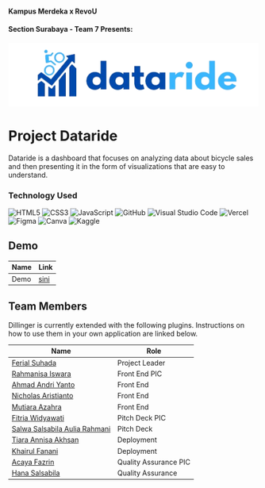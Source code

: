 #### Kampus Merdeka x RevoU
#### Section Surabaya - Team 7 Presents:

<p align="center">
 <img src="images/logofix.png", width="720px"/>
</p>

# Project Dataride
Dataride is a dashboard that focuses on analyzing data about bicycle sales and then presenting it in the form of visualizations that are easy to understand.

### Technology Used
![HTML5](https://img.shields.io/badge/html5-%23E34F26.svg?style=for-the-badge&logo=html5&logoColor=white)
![CSS3](https://img.shields.io/badge/css3-%231572B6.svg?style=for-the-badge&logo=css3&logoColor=white)
![JavaScript](https://img.shields.io/badge/javascript-%23323330.svg?style=for-the-badge&logo=javascript&logoColor=%23F7DF1E)
![GitHub](https://img.shields.io/badge/github-%23121011.svg?style=for-the-badge&logo=github&logoColor=white)
![Visual Studio Code](https://img.shields.io/badge/Visual%20Studio%20Code-0078d7.svg?style=for-the-badge&logo=visual-studio-code&logoColor=white)
![Vercel](https://img.shields.io/badge/vercel-%23000000.svg?style=for-the-badge&logo=vercel&logoColor=white)
![Figma](https://img.shields.io/badge/figma-%23F24E1E.svg?style=for-the-badge&logo=figma&logoColor=white)
![Canva](https://img.shields.io/badge/Canva-%2300C4CC.svg?style=for-the-badge&logo=Canva&logoColor=white)
![Kaggle](https://img.shields.io/badge/Kaggle-035a7d?style=for-the-badge&logo=kaggle&logoColor=white)

## Demo

| Name | Link |
| ------ | ------ |
| Demo | [sini](https://sby-7-beta.vercel.app/)|

## Team Members

Dillinger is currently extended with the following plugins.
Instructions on how to use them in your own application are linked below.

| Name | Role |
| ------ | ------ |
| [Ferial Suhada](https://github.com/suhadaferial) | Project Leader |
| [Rahmanisa Iswara](https://github.com/Rahmanisaaaa) | Front End PIC |
| [Ahmad Andri Yanto](https://github.com/andriy1012) | Front End |
| [Nicholas Aristianto](https://github.com/Nichh80) | Front End |
| [Mutiara Azahra](https://github.com/mutiaraazhr) | Front End |
| [Fitria Widyawati](https://github.com/FitriaWidyawati) | Pitch Deck PIC |
| [Salwa Salsabila Aulia Rahmani](https://github.com/salwaslsabl) | Pitch Deck |
| [Tiara Annisa Akhsan](https://github.com/tiaraannisaa) | Deployment |
| [Khairul Fanani](https://github.com/khairulfanani) | Deployment |
| [Acaya Fazrin](https://github.com/AcayaF) | Quality Assurance PIC |
| [Hana Salsabila](https://github.com/hanasalsabila22) | Quality Assurance |




